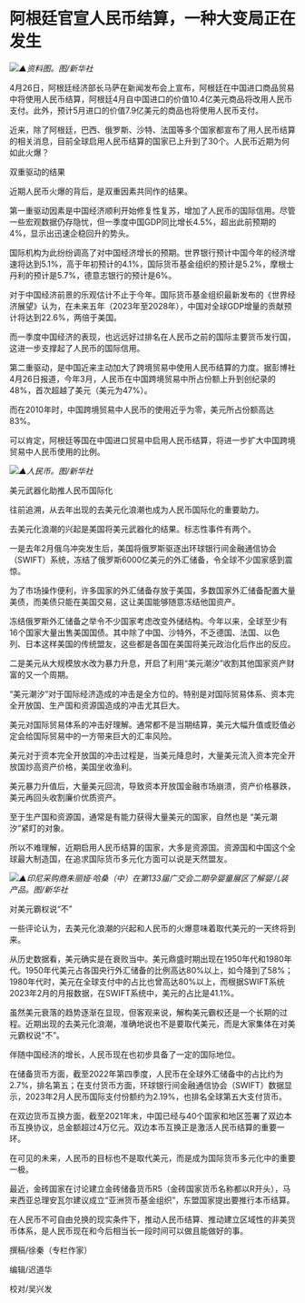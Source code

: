 # 阿根廷官宣人民币结算，一种大变局正在发生

![](https://inews.gtimg.com/om_bt/OhjMSEhn-wwWulPIwPlazDAxDdThz3PunS1JzkP4shWTgAA/1000)_▲资料图。图/新华社_

4月26日，阿根廷经济部长马萨在新闻发布会上宣布，阿根廷在中国进口商品贸易中将使用人民币结算，阿根廷4月自中国进口的价值10.4亿美元商品将改用人民币支付。此外，预计5月进口的价值7.9亿美元的商品也将使用人民币支付。

近来，除了阿根廷，巴西、俄罗斯、沙特、法国等多个国家都宣布了用人民币结算的相关消息，目前全球启用人民币结算的国家已上升到了30个。人民币近期为何如此火爆？

双重驱动的结果

近期人民币火爆的背后，是双重因素共同作的结果。

第一重驱动因素是中国经济顺利开始修复性复苏，增加了人民币的国际信用。尽管一些宏观数据仍存隐忧，但一季度中国GDP同比增长4.5%，超出此前预期的4%，显示出迅速企稳回升的势头。

国际机构为此纷纷调高了对中国经济增长的预期。世界银行预计中国今年的经济增速将达到5.1%，高于年初预计的4.1%，国际货币基金组织的预计是5.2%，摩根士丹利的预计是5.7%，德意志银行的预计是6%。

对于中国经济前景的乐观估计不止于今年。国际货币基金组织最新发布的《世界经济展望》认为，在未来五年（2023年至2028年），中国对全球GDP增量的贡献预计将达到22.6%，两倍于美国。

而一季度中国经济的表现，也远远好过排名在人民币之前的国际主要货币发行国，这进一步支撑起了人民币的国际信用。

第二重驱动，是中国近来主动加大了跨境贸易中使用人民币结算的力度。据彭博社4月26日报道，今年3月，人民币在中国跨境贸易中所占份额上升到创纪录的48%，首次超越了美元（美元为47%）。

而在2010年时，中国跨境贸易中人民币的使用近乎为零，美元所占份额高达83%。

可以肯定，阿根廷等国在中国进口贸易中启用人民币结算，将进一步扩大中国跨境贸易中人民币使用的比例。

![](https://inews.gtimg.com/om_bt/OPXm-S-FCIU454vRttIO6Y_ZhABnCyZq3LhNwYoyhEOR0AA/1000)_▲人民币。图/新华社_

美元武器化助推人民币国际化

往前追溯，从去年出现的去美元化浪潮也成为人民币国际化的重要助力。

去美元化浪潮的兴起是美国将美元武器化的结果。标志性事件有两个。

一是去年2月俄乌冲突发生后，美国将俄罗斯驱逐出环球银行间金融通信协会（SWIFT）系统，冻结了俄罗斯6000亿美元的外汇储备，令全球不少国家感到震惊。

为了市场操作便利，许多国家的外汇储备存放于美国，多数国家外汇储备配置大量美债，而美债只能在美国交易，这让美国能够随意冻结他国资产。

冻结俄罗斯外汇储备之举令不少国家考虑改变外储结构。今年以来，全球至少有16个国家大量出售美国国债。其中除了中国、沙特外，不乏德国、法国、以色列、日本这样美国的传统盟友，这些都是各国在美国将美元政治化后作出的反应。

二是美元从大规模放水改为暴力升息，开启了利用“美元潮汐”收割其他国家资产财富的又一个周期。

“美元潮汐”对于国际经济造成的冲击是全方位的。特别是对国际贸易体系、资本完全开放国、生产国和资源国造成的冲击尤其巨大。

美元对国际贸易体系的冲击好理解。通常都不是当期结算，美元大幅升值或贬值必定会给国际贸易中的一方带来巨大的汇率风险。

美元对于资本完全开放国的冲击过程是，当美元降息时，大量美元流入资本完全开放国炒高资产价格，美国坐收渔利。

美元暴力升值后，大量美元回流，导致资本开放国金融市场崩溃，资产价格暴跌，美元再回头收割廉价优质资产。

至于生产国和资源国，通常是有能力获得大量美元的国家，自然也是 “美元潮汐”紧盯的对象。

所以不难理解，近期启用人民币结算的国家，大多是资源国。资源国和中国这个全球最大制造国，在追求国际货币多元化方面可以说是天然盟友。

![](https://inews.gtimg.com/om_bt/ORKIgyyBXbWL2b58CDVoagUuAmLaezNXScXa1v3vcXOF8AA/1000)_▲印尼采购商朱丽娅·哈桑（中）在第133届广交会二期孕婴童展区了解婴儿装产品。图/新华社_

对美元霸权说“不”

一些评论认为，去美元化浪潮的兴起和人民币的火爆意味着取代美元的一天终将到来。

从历史数据看，美元确实是在衰败当中。美元鼎盛时期出现在1950年代和1980年代。1950年代美元占各国央行外汇储备的比例高达80%以上，如今降到了58%；1980年代时，美元在全球支付中的占比也曾高达80%以上，而根据SWIFT系统2023年2月的月报数据，在SWIFT系统中，美元的占比是41.1%。

虽然美元衰落的趋势逐渐在显现，但客观来说，解构美元霸权还是一个长期的过程。近期出现的去美元化浪潮，准确地说也不是要取代美元，而是大家集体在对美元霸权说“不”。

伴随中国经济的增长，人民币现在也初步具备了一定的国际地位。

在储备货币方面，截至2022年第四季度，人民币在全球外汇储备中的占比约为2.7%，排名第五；在支付货币方面，环球银行间金融通信协会（SWIFT）数据显示，2023年2月人民币国际支付份额约为2.19%，也排名全球第五大支付货币。

在双边货币互换方面，截至2021年末，中国已经与40个国家和地区签署了双边本币互换协议，总金额超过4万亿元。双边本币互换正是激活人民币结算的重要一环。

在可见的未来，人民币的目标也不是取代美元，而是成为国际货币多元化中的重要一极。

最近，金砖国家在讨论建立金砖储备货币R5（金砖国家货币名称都以R开头），马来西亚总理安瓦尔建议成立“亚洲货币基金组织”，东盟国家提出要推行本币结算。

在人民币不可自由兑换的现实条件下，推动人民币结算、推动建立区域性的非美货币体系，是人民币现在和今后相当长一段时间可以做且能做好的事。

撰稿/徐秦（专栏作家）

编辑/迟道华

校对/吴兴发

